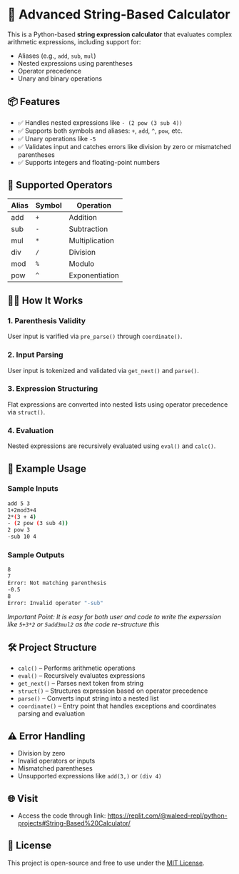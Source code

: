 # 🧮 Advanced String-Based Calculator

This is a Python-based **string expression calculator** that evaluates complex arithmetic expressions, including support for:

* Aliases (e.g., `add`, `sub`, `mul`)
* Nested expressions using parentheses
* Operator precedence
* Unary and binary operations


## 📦 Features

* ✅ Handles nested expressions like `- (2 pow (3 sub 4))`
* ✅ Supports both symbols and aliases: `+`, `add`, `^`, `pow`, etc.
* ✅ Unary operations like `-5`
* ✅ Validates input and catches errors like division by zero or mismatched parentheses
* ✅ Supports integers and floating-point numbers


## 🔧 Supported Operators

| Alias | Symbol | Operation      |
| ----- | ------ | -------------- |
| add   | `+`    | Addition       |
| sub   | `-`    | Subtraction    |
| mul   | `*`    | Multiplication |
| div   | `/`    | Division       |
| mod   | `%`    | Modulo         |
| pow   | `^`    | Exponentiation |



## 🧑‍💻 How It Works

### 1. **Parenthesis Validity**

User input is varified via `pre_parse()` through `coordinate()`.

### 2. **Input Parsing**

User input is tokenized and validated via `get_next()` and `parse()`.

### 3. **Expression Structuring**

Flat expressions are converted into nested lists using operator precedence via `struct()`.

### 4. **Evaluation**

Nested expressions are recursively evaluated using `eval()` and `calc()`.



## 🚀 Example Usage


### Sample Inputs

```bash
add 5 3
1+2mod3+4
2*(3 + 4)
- (2 pow (3 sub 4))
2 pow 3
-sub 10 4
```

### Sample Outputs

```bash
8
7
Error: Not matching parenthesis
-0.5
8
Error: Invalid operator "-sub"
```

*Important Point: It is easy for both user and code to write the experssion like `5+3*2` or `5add3mul2` as the code re-structure this*


## 🛠️ Project Structure

* `calc()`  – Performs arithmetic operations
* `eval()` – Recursively evaluates expressions
* `get_next()` – Parses next token from string
* `struct()` – Structures expression based on operator precedence
* `parse()` – Converts input string into a nested list
* `coordinate()` – Entry point that handles exceptions and coordinates parsing and evaluation



## ⚠️ Error Handling

* Division by zero
* Invalid operators or inputs
* Mismatched parentheses
* Unsupported expressions like `add(3,)` or `(div 4)`



## 🌐 Visit

- Access the code through link:
https://replit.com/@waleed-repl/python-projects#String-Based%20Calculator/


## 📜 License

This project is open-source and free to use under the [MIT License](https://opensource.org/licenses/MIT).